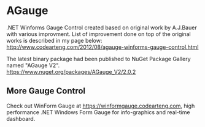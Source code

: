 # AGauge
.NET Winforms Gauge Control created based on original work by A.J.Bauer with various improvment.
List of improvement done on top of the original works is described in my page below:<br/>
http://www.codearteng.com/2012/08/agauge-winforms-gauge-control.html

The latest binary package had been published to NuGet Package Gallery named "AGauge V2".<br/>
https://www.nuget.org/packages/AGauge_V2/2.0.2

## More Gauge Control
Check out WinForm Gauge at https://winformgauge.codearteng.com, high performance .NET Windows Form Gauge for info-graphics and real-time dashboard.
